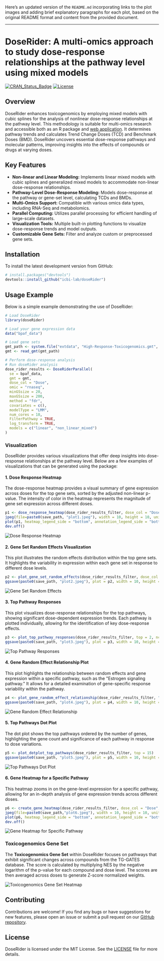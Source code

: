 Here’s an updated version of the `README.md` incorporating links to the plot images and adding brief explanatory paragraphs for each plot, based on the original README format and content from the provided document.

---

# DoseRider: A multi-omics approach to study dose-response relationships at the pathway level using mixed models

[![CRAN_Status_Badge](https://www.r-pkg.org/badges/version/doseRider)](https://cran.r-project.org/package=doseRider)
[![License](https://img.shields.io/badge/License-MIT-blue.svg)](https://opensource.org/licenses/MIT)

## Overview

DoseRider enhances toxicogenomics by employing mixed models with cubic splines for the analysis of nonlinear dose-response relationships at the pathway level. This methodology is suitable for multi-omics research and accessible both as an R package and [web application](https://doserider.i-med.ac.at/). It determines pathway trends and calculates Trend Change Doses (TCD) and Benchmark Doses (BMD). DoseRider uncovers essential dose-response pathways and molecular patterns, improving insights into the effects of compounds or drugs at varying doses.

## Key Features

- **Non-linear and Linear Modeling:** Implements linear mixed models with cubic splines and generalized mixed models to accommodate non-linear dose-response relationships.
- **Pathway-Level Dose-Response Modeling:** Models dose-response at the pathway or gene-set level, calculating TCDs and BMDs.
- **Multi-Omics Support:** Compatible with various omics data types, including RNA-Seq and metabolomics.
- **Parallel Computing:** Utilizes parallel processing for efficient handling of large-scale datasets.
- **Visualization Tools:** Multiple built-in plotting functions to visualize dose-response trends and model outputs.
- **Customizable Gene Sets:** Filter and analyze custom or preprocessed gene sets.

## Installation

To install the latest development version from GitHub:

```r
# install.packages("devtools")
devtools::install_github("icbi-lab/doseRider")
```

## Usage Example

Below is a simple example demonstrating the use of DoseRider:


```r
# Load DoseRider
library(doseRider)

# Load your gene expression data
data("bpaf_data")

# Load gene sets
gmt_path <- system.file("extdata", "High-Response-Toxicogenomics.gmt", package = "doseRider")
gmt <- read_gmt(gmt_path)

# Perform dose-response analysis
# Run doseRider analysis
dose_rider_results <- DoseRiderParallel(
  se = bpaf_data, 
  gmt = gmt, 
  dose_col = "Dose", 
  omic = "rnaseq", 
  minGSsize = 20, 
  maxGSsize = 200, 
  method = "fdr", 
  covariates = c(),
  modelType = "LMM", 
  num_cores = 10,
  FilterPathway = TRUE,
  log_transform = TRUE,
  models = c("linear", "non_linear_mixed")
)
```


### Visualization

DoseRider provides various visualizations that offer deep insights into dose-response relationships at the pathway level. Below are a few examples of visualizations that can be generated using the package:

#### 1. Dose Response Heatmap

The dose-response heatmap provides a visual summary of gene expression across doses for the top gene sets, sorted by the adjusted non-linear p-value. The intensity of color in the heatmap represents the magnitude of gene set expression across different doses.

```r
p1 <- dose_response_heatmap(dose_rider_results_filter, dose_col = "Dose", top = 15)
jpeg(file=paste0(save_path, "plot1.jpeg"), width = 10, height = 10, units = "cm", res = 600)
plot(p1, heatmap_legend_side = "bottom", annotation_legend_side = "bottom")
dev.off()
```

![Dose Response Heatmap](./plots/plot1.jpeg)

#### 2. Gene Set Random Effects Visualization

This plot illustrates the random effects distribution within the top gene sets. It highlights the variability in expression within each gene set in response to different dose levels.

```r
p2 <- plot_gene_set_random_effects(dose_rider_results_filter, dose_col = "log_Dose", top = 15)
ggsave(paste0(save_path, "plot2.jpeg"), plot = p2, width = 10, height = 10, units = "cm", dpi = 600)
```

![Gene Set Random Effects](./plots/plot2.jpeg)

#### 3. Top Pathway Responses

This plot visualizes dose-response relationships for the top pathways, showing significant dose-dependent expression trends. Each pathway is plotted individually, allowing for the identification of key dose-response effects.

```r
p3 <- plot_top_pathway_responses(dose_rider_results_filter, top = 2, ncol = 2, text_size = 5, dose_col = "log_Dose", clusterResults = TRUE)
ggsave(paste0(save_path, "plot3.jpeg"), plot = p3, width = 10, height = 10, units = "cm", dpi = 600)
```

![Top Pathway Responses](./plots/plot3.jpeg)

#### 4. Gene Random Effect Relationship Plot

This plot highlights the relationship between random effects and gene expression within a specific pathway, such as the "Estrogen signaling pathway." It allows for a detailed examination of gene-specific response variability within the pathway.

```r
p4 <- plot_gene_random_effect_relationship(dose_rider_results_filter, "Estrogen signaling pathway - Homo sapiens (human)")
ggsave(paste0(save_path, "plot4.jpeg"), plot = p4, width = 10, height = 10, units = "cm", dpi = 600)
```

![Gene Random Effect Relationship](./plots/plot4.jpeg)

#### 5. Top Pathways Dot Plot

The dot plot shows the top pathways ordered by the number of genes, highlighting the gene count and significance of each pathway in response to dose variations.

```r
p5 <- plot_dotplot_top_pathways(dose_rider_results_filter, top = 15)
ggsave(paste0(save_path, "plot5.jpeg"), plot = p5, width = 10, height = 10, units = "cm", dpi = 600)
```

![Top Pathways Dot Plot](./plots/plot5.jpeg)

#### 6. Gene Heatmap for a Specific Pathway

This heatmap zooms in on the gene-level expression for a specific pathway, allowing for an in-depth analysis of gene expression trends across different doses.

```r
p6 <- create_gene_heatmap(dose_rider_results_filter, dose_col = "Dose", gene_set_name = "Estrogen signaling pathway - Homo sapiens (human)")
jpeg(file=paste0(save_path,"plot6.jpeg"), width = 10, height = 10, units = "cm", res = 600)
plot(p6, heatmap_legend_side = "bottom", annotation_legend_side = "bottom")
dev.off()
```

![Gene Heatmap for Specific Pathway](./plots/plot6.jpeg)

### Toxicogenomics Gene Set

The **Toxicogenomics Gene Set** within DoseRider focuses on pathways that exhibit significant changes across compounds from the TG-GATES database. The score is calculated by multiplying NES by the negative logarithm of the p-value for each compound and dose level. The scores are then averaged across doses to generate Z-score normalized weights.

![Toxicogenomics Gene Set Heatmap](./plots/HeatmapHighResponsive.jpeg)

## Contributing

Contributions are welcome! If you find any bugs or have suggestions for new features, please open an issue or submit a pull request on our [GitHub repository](https://github.com/icbi-lab/doseRider).

## License

DoseRider is licensed under the MIT License. See the [LICENSE](LICENSE) file for more details.
